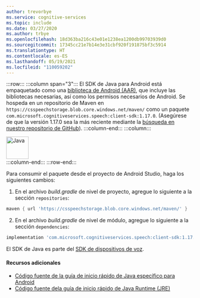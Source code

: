 ```yaml
---
author: trevorbye
ms.service: cognitive-services
ms.topic: include
ms.date: 03/27/2020
ms.author: trbye
ms.openlocfilehash: 18d363ba216c43e01e1238ea1200db99703939d0
ms.sourcegitcommit: 17345cc21e7b14e3e31cbf920f191875bf3c5914
ms.translationtype: HT
ms.contentlocale: es-ES
ms.lasthandoff: 05/19/2021
ms.locfileid: "110059202"
---
```

:::row:::
    :::column span="3":::
        El SDK de Java para Android está empaquetado como una <a href="https://developer.android.com/studio/projects/android-library" target="_blank">biblioteca de Android (AAR)</a>, que incluye las bibliotecas necesarias, así como los permisos necesarios de Android. Se hospeda en un repositorio de Maven en `https://csspeechstorage.blob.core.windows.net/maven/` como un paquete `com.microsoft.cognitiveservices.speech:client-sdk:1.17.0`. (Asegúrese de que la versión 1.17.0 sea la más reciente mediante la [búsqueda en nuestro repositorio de GitHub](https://github.com/Azure-Samples/cognitive-services-speech-sdk/search?q=com.microsoft.cognitiveservices.speech%3Aclient-sdk)).
    :::column-end:::
    :::column:::
        <br>
        <div class="icon is-large">
            <img alt="Java" src="/media/logos/logo_java.svg" width="60px">
        </div>
    :::column-end:::
:::row-end:::

Para consumir el paquete desde el proyecto de Android Studio, haga los siguientes cambios:

1. En el archivo *build.gradle* de nivel de proyecto, agregue lo siguiente a la sección `repositories`:
  ```gradle
  maven { url 'https://csspeechstorage.blob.core.windows.net/maven/' }
  ```

2. En el archivo *build.gradle* de nivel de módulo, agregue lo siguiente a la sección `dependencies`:
  ```gradle
  implementation 'com.microsoft.cognitiveservices.speech:client-sdk:1.17.0'
  ```

El SDK de Java es parte del [SDK de dispositivos de voz](../speech-devices-sdk.md).

#### <a name="additional-resources"></a>Recursos adicionales

- <a href="https://github.com/Azure-Samples/cognitive-services-speech-sdk/tree/master/quickstart/java/android" target="_blank">Código fuente de la guía de inicio rápido de Java específico para Android </a>
- <a href="https://github.com/Azure-Samples/cognitive-services-speech-sdk/tree/master/quickstart/java/jre" target="_blank">Código fuente dela guía de inicio rápido de Java Runtime (JRE) </a>
